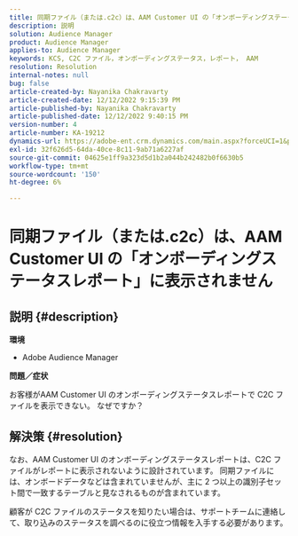 ```yaml
---
title: 同期ファイル（または.c2c）は、AAM Customer UI の「オンボーディングステータスレポート」に表示されません
description: 説明
solution: Audience Manager
product: Audience Manager
applies-to: Audience Manager
keywords: KCS, C2C ファイル，オンボーディングステータス，レポート， AAM
resolution: Resolution
internal-notes: null
bug: false
article-created-by: Nayanika Chakravarty
article-created-date: 12/12/2022 9:15:39 PM
article-published-by: Nayanika Chakravarty
article-published-date: 12/12/2022 9:40:15 PM
version-number: 4
article-number: KA-19212
dynamics-url: https://adobe-ent.crm.dynamics.com/main.aspx?forceUCI=1&pagetype=entityrecord&etn=knowledgearticle&id=b082b21e-627a-ed11-81ac-6045bd006b25
exl-id: 32f626d5-64da-40ce-8c11-9ab71a6227af
source-git-commit: 04625e1ff9a323d5d1b2a044b242482b0f6630b5
workflow-type: tm+mt
source-wordcount: '150'
ht-degree: 6%

---
```


# 同期ファイル（または.c2c）は、AAM Customer UI の「オンボーディングステータスレポート」に表示されません

## 説明 {#description}


<b>環境</b>

- Adobe Audience Manager

<b>問題／症状</b>

お客様がAAM Customer UI のオンボーディングステータスレポートで C2C ファイルを表示できない。 なぜですか？


## 解決策 {#resolution}


なお、AAM Customer UI のオンボーディングステータスレポートは、C2C ファイルがレポートに表示されないように設計されています。 同期ファイルには、オンボードデータなどは含まれていませんが、主に 2 つ以上の識別子セット間で一致するテーブルと見なされるものが含まれています。

顧客が C2C ファイルのステータスを知りたい場合は、サポートチームに連絡して、取り込みのステータスを調べるのに役立つ情報を入手する必要があります。
